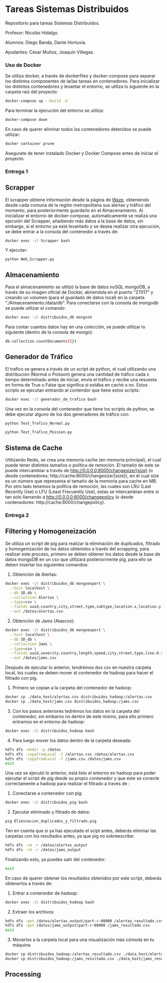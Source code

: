 #   Tareas Sistemas Distribuidos

Repositorio para tareas Sistemas Distribuidos.

Profesor: Nicolás Hidalgo.

Alumnos: Diego Banda, Dante Hortuvia.

Ayudantes: César Muñoz, Joaquín Villegas.

### Uso de Docker

Se utiliza docker, a través de dockerfiles y docker-compose para separar los distintos componentes de la/las tareas en contenedores.
Para inicializar los distintos contenedores y levantar el entorno, se utiliza lo siguiente en la carpeta raíz del proyecto:

```bash
docker-compose up --build -d
```

Para terminar la ejecución del entorno se utiliza:

```bash
docker-compose down
```

En caso de querer eliminar todos los contenedores detenidos se puede utilizar:

```bash
docker container prune
```

Asegurate de tener instalado Docker y Docker Compose antes de iniciar el proyecto.

### Entrega 1

##  Scrapper

El scrapper obtiene información desde la página de [Waze](https://www.waze.com/es-419/live-map/), obteniendo desde cada comuna de la región metropolitana sus alertas y tráfico del momento, para posteriormente guardarlo en el Almacenamiento.
Al inicializar el entorno de docker-compose, automaticamente se realiza una ejecuión del Scrapper, añadiendo más datos a la base de datos, sin embargo, si el entorno ya está levantado y se desea realizar otra ejecución, se debe entrar a la consola del contenedor a través de:

```bash
docker exec -it Scrapper bash
```

Y ejecutar:

```bash
python Web_Scrapper.py
```

##  Almacenamiento

Para el almacenamiento se utilizó la base de datos noSQL mongoDB, a través de su imagen oficial de Docker, abriendola en el puerto "27017" y creando un volumen (para el guardado de datos local) en la carpeta "./Almacenamiento:/data/db".
Para conectarse con la consola de mongodb se puede utilizar el comando:

```bash
docker exec -it distribuidos_db mongosh
```

Para contar cuantos datos hay en una colección, se puede utilizar lo siguiente (dentro de la consola de mongo):

```bash
db.collection.countDocuments({})
```

##  Generador de Tráfico

El trafico se genera a través de un script de python, el cual utilizando una distribución (Normal o Poisson) genera una cantidad de tráfico cada x tiempo determinado antes de iniciar, envía el tráfico y recibe una resuesta en forma de True o False que significa si estába en caché o no.
Estos scripts se ejecutan entrando al contendor que tiene estos scripts:

```bash
docker exec -it generador_de_trafico bash
```

Una vez en la consola del contenedor que tiene los scripts de python, se debe ejecutar alguno de los dos generadores de tráfico con:

```bash
python Test_Trafico_Normal.py
```
```bash
python Test_Trafico_Poisson.py
```

##  Sistema de Cache

Utilizando Redis, se crea una memoria cache (en memoria principal), el cual puede tener distintos tamaños o política de remoción.
El tamaño de este se puede intercambiar a través de http://0.0.0.0:8000/changesize/{size} (o desde contenedores: http://cache:8000/changesize/{size}), en el cual size es un número que representa el tamaño de la memoria para cache en MB.
Por otro lado tenemos la política de remoción, las cuales son LRU (Last Recently Use) o LFU (Least Frecuently Use), estas se intercambian entre sí tan solo llamando a http://0.0.0.0:8000/changepolicy (o desde contenedores: http://cache:8000/changepolicy).

### Entrega 2

## Filtering y Homogeneización

Se utiliza un script de pig para realizar la eliminación de duplicados, filtrado y homogenización de los datos obtenidos a través del scrapping, para realizar este proceso, primero se deben obtener los datos desde la base de datos mongoDB en un csv que utilizará posteriormente pig, para ello se deben insertar los siguientes comandos:

1. Obtención de Alertas:
```bash
docker exec -it distribuidos_db mongoexport \
  --host localhost \
  --db SD_db \
  --collection Alertas \
  --type=csv \
  --fields uuid,country,city,street,type,subtype,location.x,location.y,pubMillis,fecha_subida \
  --out /datos/alertas.csv
```
2. Obtención de Jams (Atascos):
```bash
docker exec -it distribuidos_db mongoexport \
  --host localhost \
  --db SD_db \
  --collection Jams \
  --type=csv \
  --fields uuid,severity,country,length,speed,city,street,type,line.0.x,line.0.y,pubMillis,fecha_subida \
  --out /datos/jams.csv
```

Después de ejecutar lo anterior, tendrémos dos csv en nuestra carpeta local, los cuales se deben mover al contenedor de hadoop para hacer el filtrado con pig.

1. Primero se copian a la carpeta del contenedor de hadoop:
```bash
docker cp ./data_host/alertas.csv distribuidos_hadoop:/alertas.csv
docker cp ./data_host/jams.csv distribuidos_hadoop:/jams.csv
```
3. Con los pasos anteriores tedrémos los datos en la carpeta del contenedor, sin embarno no dentro de este mismo, para ello primero entramos en el entorno de hadoop:
```bash
docker exec -it distribuidos_hadoop bash
```
4. Para luego mover los datos dentro de la carpeta deseada:
```bash
hdfs dfs -mkdir -p /datos
hdfs dfs -copyFromLocal -f /alertas.csv /datos/alertas.csv
hdfs dfs -copyFromLocal -f /jams.csv /datos/jams.csv
exit
```

Una vez se ejecutó lo anterior, está listo el entorno en hadoop para poder ejecutar el script de pig desde su propio contenedor y que este se conecte correctamente a hadoop para realizar el filtrado a través de :

1. Conectarse a contenedor con pig:
```bash
docker exec -it distribuidos_pig bash
```
2. Ejecutar eliminado y filtrado de datos:
```bash
pig Eliminacion_duplicados_y_filtrado.pig
```
Ten en cuenta que si ya has ejecutado el scipt antes, deberás eliminar las carpetas con los resultados antes, ya que pig no sobreescribe:
```bash
hdfs dfs -rm -r /datos/alertas_output
hdfs dfs -rm -r /datos/jams_output
```

Finalizando esto, ya puedes salir del contenedor:
```bash
exit
```

En caso de querer obtener los resultados obtenidos por este script, deberás obtenerlos a través de:

1. Entrar a contenedor de hadoop:
```bash
docker exec -it distribuidos_hadoop bash
```

2. Extraer los archivos:
```bash
hdfs dfs -get /datos/alertas_output/part-r-00000 /alertas_resultado.csv
hdfs dfs -get /datos/jams_output/part-r-00000 /jams_resultado.csv
exit
```

3. Moverlos a la carpeta local para una visualización más cómoda en tu máquina.
```bash
docker cp distribuidos_hadoop:/alertas_resultado.csv ./data_host/alertas_resultado.csv
docker cp distribuidos_hadoop:/jams_resultado.csv ./data_host/jams_resultado.csv
```

## Processing
